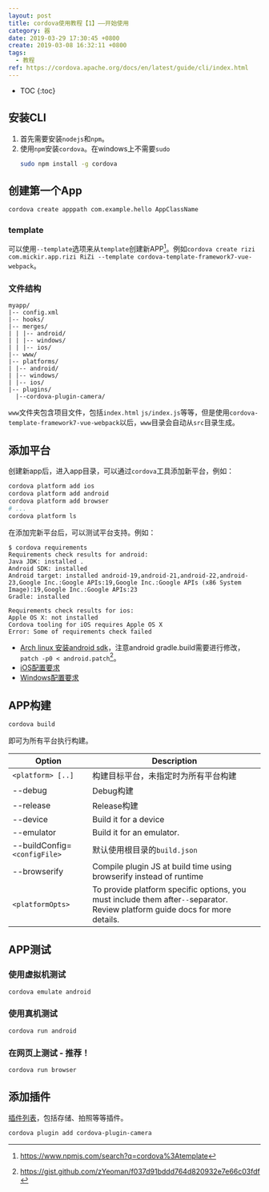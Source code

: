 ```yaml
---
layout: post
title: cordova使用教程【1】——开始使用
category: 器
date: 2019-03-29 17:30:45 +0800
create: 2019-03-08 16:32:11 +0800
tags: 
  - 教程
ref: https://cordova.apache.org/docs/en/latest/guide/cli/index.html
---
```


- TOC
{:toc}

## 安装CLI
1. 首先需要安装`nodejs`和`npm`。
2. 使用`npm`安装`cordova`。在windows上不需要`sudo`
   ```sh
   sudo npm install -g cordova
   ```

## 创建第一个App
```sh
cordova create apppath com.example.hello AppClassName
```

### template
可以使用`--template`选项来从`template`创建新APP[^1]。例如`cordova create rizi com.mickir.app.rizi RiZi --template cordova-template-framework7-vue-webpack`。

### 文件结构
```
myapp/
|-- config.xml
|-- hooks/
|-- merges/
| | |-- android/
| | |-- windows/
| | |-- ios/
|-- www/
|-- platforms/
| |-- android/
| |-- windows/
| |-- ios/
|-- plugins/
  |--cordova-plugin-camera/
```
`www`文件夹包含项目文件，包括`index.html` `js/index.js`等等，但是使用`cordova-template-framework7-vue-webpack`以后，`www`目录会自动从`src`目录生成。

## 添加平台
创建新app后，进入app目录，可以通过`cordova`工具添加新平台，例如：
```sh
cordova platform add ios
cordova platform add android
cordova platform add browser
# ...
cordova platform ls
```
在添加完新平台后，可以测试平台支持。例如：
```
$ cordova requirements
Requirements check results for android:
Java JDK: installed .
Android SDK: installed
Android target: installed android-19,android-21,android-22,android-23,Google Inc.:Google APIs:19,Google Inc.:Google APIs (x86 System Image):19,Google Inc.:Google APIs:23
Gradle: installed

Requirements check results for ios:
Apple OS X: not installed
Cordova tooling for iOS requires Apple OS X
Error: Some of requirements check failed
```

* [Arch linux 安装android sdk](./2019-03-08-archlinux-android-sdk.html)，注意android gradle.build需要进行修改，`patch -p0 < android.patch`[^2]。
* [iOS配置要求](https://cordova.apache.org/docs/en/latest/guide/platforms/ios/index.html#requirements-and-support)
* [Windows配置要求](https://cordova.apache.org/docs/en/latest/guide/platforms/windows/index.html#requirements-and-support)

## APP构建
```sh
cordova build
```
即可为所有平台执行构建。

| Option | Description |
| ------ | ----------- |
| `<platform> [..]` | 构建目标平台，未指定时为所有平台构建 |
| \--debug | Debug构建|
| \--release | Release构建|
| \--device | Build it for a device |
| \--emulator | Build it for an emulator. |
| --buildConfig=`<configFile>` | 默认使用根目录的`build.json` |
| \--browserify | Compile plugin JS at build time using browserify instead of runtime |
| `<platformOpts>` | To provide platform specific options, you must include them after`--`separator. Review platform guide docs for more details. |

## APP测试
### 使用虚拟机测试
```sh
cordova emulate android
```
### 使用真机测试
```sh
cordova run android
```
### 在网页上测试 - 推荐！
```sh
cordova run browser
```

## 添加插件
[插件列表](https://cordova.apache.org/plugins/)，包括存储、拍照等等插件。
```sh
cordova plugin add cordova-plugin-camera
```



[^1]: https://www.npmjs.com/search?q=cordova%3Atemplate
[^2]: https://gist.github.com/zYeoman/f037d91bddd764d820932e7e66c03fdf